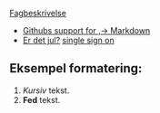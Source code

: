  [Fagbeskrivelse](https://odin.sdu.dk/sitecore/index.php?a=fagbesk&id=111413&lang=da)
- [Githubs support for
,→ Markdown](https://docs.github.com/en/get-started/writing-on-github/getting-started-with-writing-and-formatting-on-github/basic-writing-and-formatting-syntax)
- [Er det jul?](https://isitchristmas.com)
[single sign on](https://sso.sdu.dk/?ticket=ST-662834-irjwgtVBAsQLNvrN2gK7RcehPcdR96xjC6yekeDSnACB3DvSXY)
## Eksempel formatering:
1. *Kursiv* tekst.
2. **Fed** tekst.
